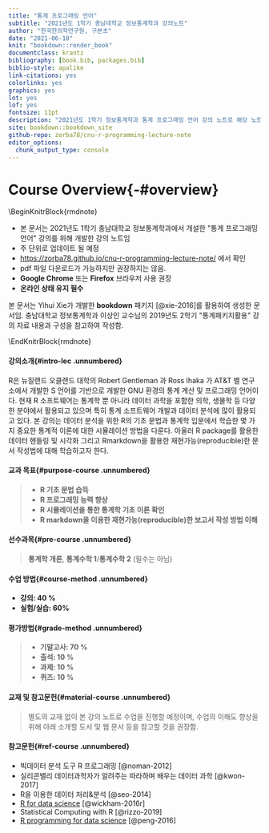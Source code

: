 ```yaml
--- 
title: "통계 프로그래밍 언어"
subtitle: "2021년도 1학기 충남대학교 정보통계학과 강의노트"
author: "한국한의학연구원, 구본초"
date: "2021-06-10"
knit: "bookdown::render_book"
documentclass: krantz
bibliography: [book.bib, packages.bib]
biblio-style: apalike
link-citations: yes
colorlinks: yes
graphics: yes
lot: yes
lof: yes
fontsize: 11pt
description: "2021년도 1학기 정보통계학과 통계 프로그래밍 언어 강의 노트로 해당 노트: https://zorba78.github.io/cnu-r-programming-lecture-note/"
site: bookdown::bookdown_site
github-repo: zorba78/cnu-r-programming-lecture-note
editor_options: 
  chunk_output_type: console
---
```





# Course Overview{-#overview}

\BeginKnitrBlock{rmdnote}<div class="rmdnote">
- 본 문서는 2021년도 1학기 충남대학교 정보통계학과에서 개설한 "통계 프로그래밍 언어" 강의를 위해 개발한 강의 노트임 
- 주 단위로 업데이트 될 예정 
- https://zorba78.github.io/cnu-r-programming-lecture-note/ 에서 확인
- pdf 파일 다운로드가 가능하지만 권장하지는 않음.
- **Google Chrome** 또는 **Firefox** 브라우저 사용 권장
- **온라인 상태 유지 필수**


본 문서는 Yihui Xie가 개발한 **bookdown** 패키지 [@xie-2016]를 활용하여 생성한 문서임. 충남대학교 정보통계학과 이상인 교수님의 2019년도 2학기 "통계패키지활용" 
강의 자료 내용과 구성을 참고하여 작성함. 

</div>\EndKnitrBlock{rmdnote}


#### 강의소개{#intro-lec .unnumbered}

R은 뉴질랜드 오클랜드 대학의 Robert Gentleman 과 Ross Ihaka 가 AT&T 벨 연구소에서 개발한 S 언어를 기반으로 개발한 GNU 환경의 통계 계산 및 프로그래밍 언어이다. 현재 R 소프트웨어는 통계학 뿐 아니라 데이터 과학을 포함한 의학, 생물학 등 다양한 분야에서 활용되고 있으며 특히 통계 소프트웨어 개발과 데이터 분석에 많이 활용되고 있다. 본 강의는 데이터 분석을 위한 R의 기초 문법과 통계학 입문에서 학습한 몇 가지 중요한 통계적 이론에 대한 시뮬레이션 방법을 다룬다. 아울러 R package를 활용한 데이터 헨들링 및 시각화 그리고 Rmarkdown을 활용한 재현가능(reproducible)한 문서 작성법에 대해 학습하고자 한다. 


#### 교과 목표{#purpose-course .unnumbered}

> - **R 기초 문법 습득**
> - **R 프로그래밍 능력 향상**
> - **R 시뮬레이션을 통한 통계학 기초 이론 확인**
> - **R markdown을 이용한 재현가능(reproducible)한 보고서 작성 방법 이해**


#### 선수과목{#pre-course .unnumbered}

> **통계학 개론**, **통계수학 1**/**통계수학 2** (필수는 아님)


#### 수업 방법{#course-method .unnumbered}

- **강의: 40 %**
- **실험/실습: 60%**


#### 평가방법{#grade-method .unnumbered}

> - **기말고사: 70 %**
> - **출석: 10 %**
> - **과제: 10 %**
> - **퀴즈: 10 %**


#### 교재 및 참고문헌{#material-course .unnumbered}

> 별도의 교재 없이 본 강의 노트로 수업을 진행할 예정이며, 수업의 이해도 향상을 위해 아래 소개할 도서 및 웹 문서 등을 참고할 것을 권장함.


#### 참고문헌{#ref-course .unnumbered}

- 빅데이터 분석 도구 R 프로그래밍 [@noman-2012]
- 실리콘밸리 데이터과학자가 알려주는 따라하며 배우는 데이터 과학 [@kwon-2017]
- R을 이용한 데이터 처리&분석 [@seo-2014]
- [R for data science](https://r4ds.had.co.nz/) [@wickham-2016r]
- Statistical Computing with R [@rizzo-2019]
- [R programming for data science](https://bookdown.org/rdpeng/rprogdatascience/) [@peng-2016]






